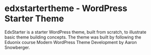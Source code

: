 # edxstartertheme - WordPress Starter Theme

EdxStarter is a starter WordPress theme, built from scratch, to illustrate basic theme building concepts. The theme was built by following the Eduonix course Modern WordPress Theme Development by Aaron Snowberger.
